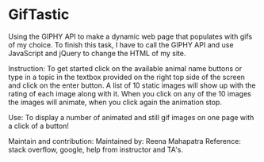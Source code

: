 # GifTastic
Using the GIPHY API to make a dynamic web page that populates with gifs of my choice. To finish this task, I have to call the GIPHY API and use JavaScript and jQuery to change the HTML of my site.

Instruction:
  To get started click on the available animal name buttons or type in a topic in the textbox provided  on the right top side of the screen and click on the enter button. A list of 10 static images will show up with the rating of each image along with it. When you click on any of the 10 images the images will animate, when you click again the animation stop.

Use: To display a number of animated and still gif images on one page with a click of a button!

Maintain and contribution:
   Maintained by: Reena Mahapatra
   Reference: stack overflow, google, help from instructor and TA's.
